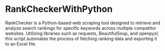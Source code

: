 # RankCheckerWithPython
RankChecker is a Python-based web scraping tool designed to retrieve and analyze search rankings for specific keywords across multiple competitor websites. Utilizing libraries such as requests, BeautifulSoup, and openpyxl, this script automates the process of fetching ranking data and exporting it to an Excel file.
